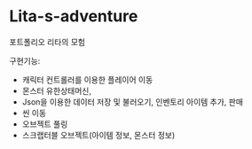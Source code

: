 # Lita-s-adventure
포트폴리오 리타의 모험


구현기능:

- 캐릭터 컨트롤러를 이용한 플레이어 이동
- 몬스터 유한상태머신,
- Json을 이용한 데이터 저장 및 불러오기, 인벤토리 아이템 추가, 판매
- 씬 이동
- 오브젝트 풀링
- 스크랩터블 오브젝트(아이템 정보, 몬스터 정보)
